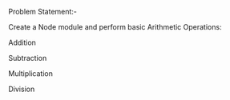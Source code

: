 
Problem Statement:-

Create a Node module and perform basic Arithmetic Operations:

Addition

Subtraction

Multiplication

Division

